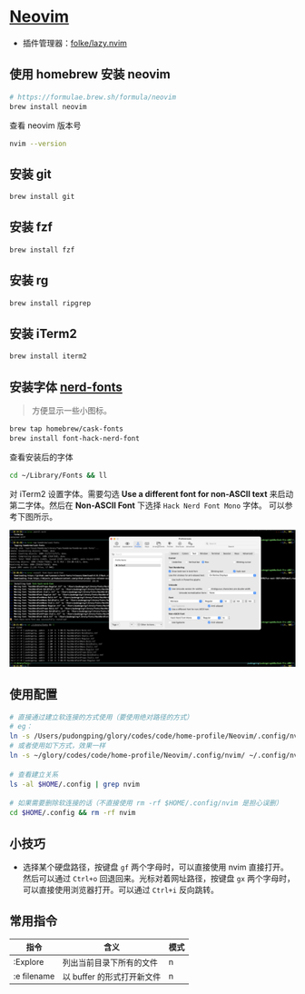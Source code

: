 # [Neovim](https://github.com/neovim/neovim)

- 插件管理器：[folke/lazy.nvim](https://github.com/folke/lazy.nvim)

## 使用 homebrew 安装 neovim

```bash
# https://formulae.brew.sh/formula/neovim
brew install neovim
```

查看 neovim 版本号

```bash
nvim --version
```

## 安装 git

```bash
brew install git
```

## 安装 fzf

```bash
brew install fzf
```

## 安装 rg

```bash
brew install ripgrep
```

## 安装 iTerm2

```bash
brew install iterm2
```

## 安装字体 [nerd-fonts](https://github.com/ryanoasis/nerd-fonts#font-installation)

> 方便显示一些小图标。

```bash
brew tap homebrew/cask-fonts
brew install font-hack-nerd-font
```

查看安装后的字体

```bash
cd ~/Library/Fonts && ll
```

对 iTerm2 设置字体。需要勾选 **Use a different font for non-ASCII text** 来启动第二字体。然后在 **Non-ASCII Font** 下选择 `Hack Nerd Font Mono` 字体。
可以参考下图所示。

![](./imgs/iterm2-setting-front.png)

## 使用配置

```bash
# 直接通过建立软连接的方式使用（要使用绝对路径的方式）
# eg：
ln -s /Users/pudongping/glory/codes/code/home-profile/Neovim/.config/nvim $HOME/.config/nvim
# 或者使用如下方式，效果一样
ln -s ~/glory/codes/code/home-profile/Neovim/.config/nvim/ ~/.config/nvim

# 查看建立关系
ls -al $HOME/.config | grep nvim

# 如果需要删除软连接的话（不直接使用 rm -rf $HOME/.config/nvim 是担心误删）
cd $HOME/.config && rm -rf nvim
```

## 小技巧

- 选择某个硬盘路径，按键盘 `gf` 两个字母时，可以直接使用 nvim 直接打开。然后可以通过 `Ctrl+o` 回退回来。光标对着网址路径，按键盘 `gx` 两个字母时，可以直接使用浏览器打开。可以通过 `Ctrl+i` 反向跳转。

## 常用指令

| 指令   | 含义 | 模式  |
|------| --- |-----|
| :Explore | 列出当前目录下所有的文件 | n   |
| :e filename | 以 buffer 的形式打开新文件 | n |
